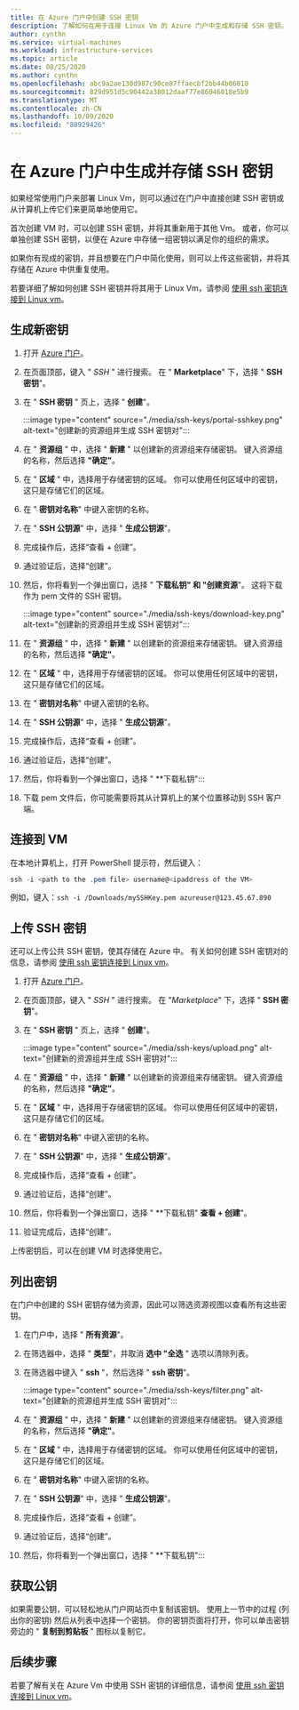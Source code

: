 ```yaml
---
title: 在 Azure 门户中创建 SSH 密钥
description: 了解如何在用于连接 Linux Vm 的 Azure 门户中生成和存储 SSH 密钥。
author: cynthn
ms.service: virtual-machines
ms.workload: infrastructure-services
ms.topic: article
ms.date: 08/25/2020
ms.author: cynthn
ms.openlocfilehash: abc9a2ae130d987c90ce87ffaecbf2bb44b06010
ms.sourcegitcommit: 829d951d5c90442a38012daaf77e86046018e5b9
ms.translationtype: MT
ms.contentlocale: zh-CN
ms.lasthandoff: 10/09/2020
ms.locfileid: "88929426"
---
```

# <a name="generate-and-store-ssh-keys-in-the-azure-portal"></a>在 Azure 门户中生成并存储 SSH 密钥

如果经常使用门户来部署 Linux Vm，则可以通过在门户中直接创建 SSH 密钥或从计算机上传它们来更简单地使用它。

首次创建 VM 时，可以创建 SSH 密钥，并将其重新用于其他 Vm。 或者，你可以单独创建 SSH 密钥，以便在 Azure 中存储一组密钥以满足你的组织的需求。 

如果你有现成的密钥，并且想要在门户中简化使用，则可以上传这些密钥，并将其存储在 Azure 中供重复使用。

若要详细了解如何创建 SSH 密钥并将其用于 Linux Vm，请参阅 [使用 ssh 密钥连接到 Linux vm](./linux/ssh-from-windows.md)。

## <a name="generate-new-keys"></a>生成新密钥

1. 打开 [Azure 门户](https://portal.azure.com)。

1. 在页面顶部，键入 " *SSH* " 进行搜索。 在 " **Marketplace**" 下，选择 " **SSH 密钥**"。

1. 在 " **SSH 密钥** " 页上，选择 " **创建**"。

   :::image type="content" source="./media/ssh-keys/portal-sshkey.png" alt-text="创建新的资源组并生成 SSH 密钥对&quot;:::

1. 在 &quot; **资源组** &quot; 中，选择 &quot; **新建** &quot; 以创建新的资源组来存储密钥。 键入资源组的名称，然后选择 **&quot;确定&quot;**。

1. 在 &quot; **区域** &quot; 中，选择用于存储密钥的区域。 你可以使用任何区域中的密钥，这只是存储它们的区域。

1. 在 &quot; **密钥对名称**&quot; 中键入密钥的名称。

1. 在 &quot; **SSH 公钥源**&quot; 中，选择 &quot; **生成公钥源**&quot;。 

1. 完成操作后，选择“查看 + 创建”。

1. 通过验证后，选择“创建”。

1. 然后，你将看到一个弹出窗口，选择 &quot; **下载私钥" 和 "创建资源**"。 这将下载作为 pem 文件的 SSH 密钥。

   :::image type="content" source="./media/ssh-keys/download-key.png" alt-text="创建新的资源组并生成 SSH 密钥对&quot;:::

1. 在 &quot; **资源组** &quot; 中，选择 &quot; **新建** &quot; 以创建新的资源组来存储密钥。 键入资源组的名称，然后选择 **&quot;确定&quot;**。

1. 在 &quot; **区域** &quot; 中，选择用于存储密钥的区域。 你可以使用任何区域中的密钥，这只是存储它们的区域。

1. 在 &quot; **密钥对名称**&quot; 中键入密钥的名称。

1. 在 &quot; **SSH 公钥源**&quot; 中，选择 &quot; **生成公钥源**&quot;。 

1. 完成操作后，选择“查看 + 创建”。

1. 通过验证后，选择“创建”。

1. 然后，你将看到一个弹出窗口，选择 &quot; **下载私钥":::

1. 下载 pem 文件后，你可能需要将其从计算机上的某个位置移动到 SSH 客户端。


## <a name="connect-to-the-vm"></a>连接到 VM

在本地计算机上，打开 PowerShell 提示符，然后键入：

```powershell
ssh -i <path to the .pem file> username@<ipaddress of the VM>
```

例如，键入：`ssh -i /Downloads/mySSHKey.pem azureuser@123.45.67.890`


## <a name="upload-an-ssh-key"></a>上传 SSH 密钥

还可以上传公共 SSH 密钥，使其存储在 Azure 中。 有关如何创建 SSH 密钥对的信息，请参阅 [使用 ssh 密钥连接到 Linux vm](./linux/ssh-from-windows.md)。

1. 打开 [Azure 门户](https://portal.azure.com)。

1. 在页面顶部，键入 " *SSH* " 进行搜索。 在 "*Marketplace*" 下，选择 " **SSH 密钥**"。

1. 在 " **SSH 密钥** " 页上，选择 " **创建**"。

   :::image type="content" source="./media/ssh-keys/upload.png" alt-text="创建新的资源组并生成 SSH 密钥对&quot;:::

1. 在 &quot; **资源组** &quot; 中，选择 &quot; **新建** &quot; 以创建新的资源组来存储密钥。 键入资源组的名称，然后选择 **&quot;确定&quot;**。

1. 在 &quot; **区域** &quot; 中，选择用于存储密钥的区域。 你可以使用任何区域中的密钥，这只是存储它们的区域。

1. 在 &quot; **密钥对名称**&quot; 中键入密钥的名称。

1. 在 &quot; **SSH 公钥源**&quot; 中，选择 &quot; **生成公钥源**&quot;。 

1. 完成操作后，选择“查看 + 创建”。

1. 通过验证后，选择“创建”。

1. 然后，你将看到一个弹出窗口，选择 &quot; **下载私钥" **查看 + 创建**"。

1. 验证完成后，选择“创建”。 

上传密钥后，可以在创建 VM 时选择使用它。

## <a name="list-keys"></a>列出密钥

在门户中创建的 SSH 密钥存储为资源，因此可以筛选资源视图以查看所有这些密钥。

1. 在门户中，选择 " **所有资源**"。
1. 在筛选器中，选择 " **类型**"，并取消 **选中 "全选** " 选项以清除列表。
1. 在筛选器中键入 " **ssh** "，然后选择 " **ssh 密钥**"。

   :::image type="content" source="./media/ssh-keys/filter.png" alt-text="创建新的资源组并生成 SSH 密钥对&quot;:::

1. 在 &quot; **资源组** &quot; 中，选择 &quot; **新建** &quot; 以创建新的资源组来存储密钥。 键入资源组的名称，然后选择 **&quot;确定&quot;**。

1. 在 &quot; **区域** &quot; 中，选择用于存储密钥的区域。 你可以使用任何区域中的密钥，这只是存储它们的区域。

1. 在 &quot; **密钥对名称**&quot; 中键入密钥的名称。

1. 在 &quot; **SSH 公钥源**&quot; 中，选择 &quot; **生成公钥源**&quot;。 

1. 完成操作后，选择“查看 + 创建”。

1. 通过验证后，选择“创建”。

1. 然后，你将看到一个弹出窗口，选择 &quot; **下载私钥":::

## <a name="get-the-public-key"></a>获取公钥

如果需要公钥，可以轻松地从门户网站页中复制该密钥。 使用上一节中的过程 (列出你的密钥) 然后从列表中选择一个密钥。 你的密钥页面将打开，你可以单击密钥旁边的 " **复制到剪贴板** " 图标以复制它。

## <a name="next-steps"></a>后续步骤

若要了解有关在 Azure Vm 中使用 SSH 密钥的详细信息，请参阅 [使用 ssh 密钥连接到 Linux vm](./linux/ssh-from-windows.md)。
